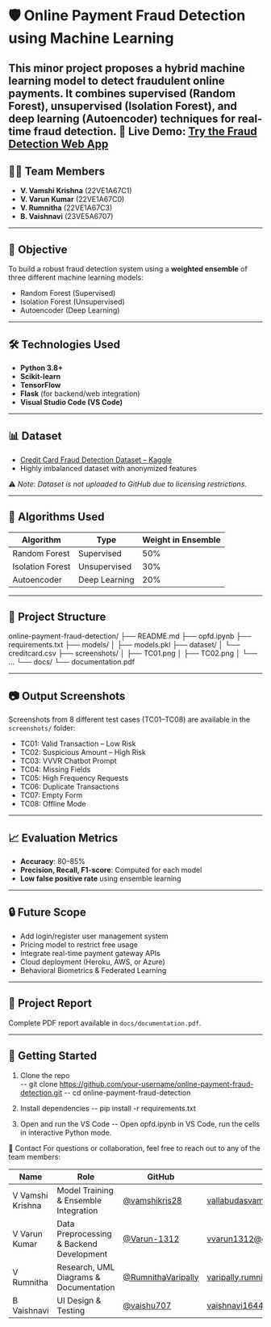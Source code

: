# 🛡️ Online Payment Fraud Detection using Machine Learning

This minor project proposes a **hybrid machine learning model** to detect fraudulent online payments. It combines supervised (Random Forest), unsupervised (Isolation Forest), and deep learning (Autoencoder) techniques for real-time fraud detection.
🔗 **Live Demo:** [Try the Fraud Detection Web App](https://cosmic-biscotti-823e7c.netlify.app/)
---

## 👨‍💻 Team Members

- **V. Vamshi Krishna** (22VE1A67C1)  
- **V. Varun Kumar** (22VE1A67C0)  
- **V. Rumnitha** (22VE1A67C3)  
- **B. Vaishnavi** (23VE5A6707)  

---

## 🎯 Objective

To build a robust fraud detection system using a **weighted ensemble** of three different machine learning models:
- Random Forest (Supervised)
- Isolation Forest (Unsupervised)
- Autoencoder (Deep Learning)

---

## 🛠️ Technologies Used

- **Python 3.8+**
- **Scikit-learn**
- **TensorFlow**
- **Flask** (for backend/web integration)
- **Visual Studio Code (VS Code)**

---

## 📊 Dataset

- [Credit Card Fraud Detection Dataset – Kaggle](https://www.kaggle.com/datasets/mlg-ulb/creditcardfraud)
- Highly imbalanced dataset with anonymized features

⚠️ *Note: Dataset is not uploaded to GitHub due to licensing restrictions.*

---

## 🧠 Algorithms Used

| Algorithm         | Type          | Weight in Ensemble |
|------------------|---------------|--------------------|
| Random Forest     | Supervised    | 50%                |
| Isolation Forest  | Unsupervised  | 30%                |
| Autoencoder       | Deep Learning | 20%                |

---

## 📁 Project Structure

online-payment-fraud-detection/
├── README.md
├── opfd.ipynb
├── requirements.txt
├── models/
│ ├── models.pkl
├── dataset/
│ └── creditcard.csv
├── screenshots/
│ ├── TC01.png
│ ├── TC02.png
│ └── ...
└── docs/
└── documentation.pdf

---

## 📷 Output Screenshots

Screenshots from 8 different test cases (TC01–TC08) are available in the `screenshots/` folder:
- TC01: Valid Transaction – Low Risk
- TC02: Suspicious Amount – High Risk
- TC03: VVVR Chatbot Prompt
- TC04: Missing Fields
- TC05: High Frequency Requests
- TC06: Duplicate Transactions
- TC07: Empty Form
- TC08: Offline Mode

---

## 📈 Evaluation Metrics

- **Accuracy**: 80–85%
- **Precision, Recall, F1-score**: Computed for each model
- **Low false positive rate** using ensemble learning

---

## 🔒 Future Scope

- Add login/register user management system
- Pricing model to restrict free usage
- Integrate real-time payment gateway APIs
- Cloud deployment (Heroku, AWS, or Azure)
- Behavioral Biometrics & Federated Learning

---

## 📝 Project Report

Complete PDF report available in `docs/documentation.pdf`.

---

## 🚀 Getting Started

1. Clone the repo  
 -- git clone https://github.com/your-username/online-payment-fraud-detection.git
 -- cd online-payment-fraud-detection

2. Install dependencies
 -- pip install -r requirements.txt

3. Open and run the VS Code
 -- Open opfd.ipynb in VS Code, run the cells in interactive Python mode.

📩 Contact
For questions or collaboration, feel free to reach out to any of the team members:

| Name               | Role                                       | GitHub                                    | Email                             | LinkedIn                             |
|--------------------|--------------------------------------------|-------------------------------------------|-----------------------------------|--------------------------------------|
| V Vamshi Krishna   | Model Training & Ensemble Integration      | [@vamshikris28](https://github.com/vamshikris28) | vallabudasvamshikrishna28@gmail.com        | [linkedin.com/in/vamshikrishna]( www.linkedin.com/in/vamshi-krishna-807961281) |
| V Varun Kumar      | Data Preprocessing & Backend Development   | [@Varun-1312](https://github.com/Varun-1312)       | vvarun1312@gmail.com           | [linkedin.com/in/varunkumar](https://www.linkedin.com/in/varahala-varun-89227a282/)       |
| V Rumnitha         | Research, UML Diagrams & Documentation     | [@RumnithaVaripally](https://github.com/RumnithaVaripally)         | varipally.rumnitha@gmail.com              | [linkedin.com/in/vrumnitha](https://www.linkedin.com/in/rumnitha-varipally-0611362a5/)         |
| B Vaishnavi        | UI Design & Testing                        | [@vaishu707](https://github.com/Vaishu707)       | vaishnavi1644@gmail.com             | [linkedin.com/in/bvaishnavi](https://www.linkedin.com/in/vaishnavi-goud-a30024252/)       |






